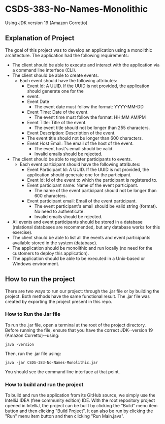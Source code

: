 # CSDS-383-No-Names-Monolithic
Using JDK version 19 (Amazon Corretto)

## Explanation of Project
The goal of this project was to develop an application using a monolithic architecture. The application had the following requirements:

- The client should be able to execute and interact with the application via a command line interface (CLI).
- The client should be able to create events.
  - Each event should have the following attributes:
    - Event Id: A UUID. If the UUID is not provided, the application should generate one for the
    - event.
    - Event Date
      - The event date must follow the format: YYYY-MM-DD
    - Event Time: Date of the event.
      - The event time must follow the format: HH:MM AM/PM 
    - Event Title: Title of the event.
      - The event title should not be longer than 255 characters.
    - Event Description: Description of the event.
    - The event title should not be longer than 600 characters.
    - Event Host Email: The email of the host of the event.
      - The event host's email should be valid.
      - Invalid emails should be rejected.
- The client should be able to register participants to events.
  - Each event participant should have the following attributes:
    - Event Participant Id:  A UUID. If the UUID is not provided, the application should generate one for the participant.
    - Event Id: Id of the event to which the participant is registered to.
    - Event participant name: Name of the event participant.
      - The name of the event participant should not be longer than 600 characters.
    - Event participant email: Email of the event participant.
      - The event participant's email should be valid string (format). No need to authenticate.
      - Invalid emails should be rejected.
- All events and event participants should be stored in a database (relational databases are recommended, but any database works for this exercise).
- The client should be able to list all the events and event participants available stored in the system (database).
- The application should be monolithic and run locally (no need for the customers to deploy this application).
- The application should be able to be executed in a Unix-based or Windows environment.

## How to run the project
There are two ways to run our project: through the .jar file or by building the project. Both methods have the same functional result. The .jar file was created by exporting the project present in this repo.

### How to Run the Jar file
To run the .jar file, open a terminal at the root of the project directory. Before running the file, ensure that you have the correct JDK--version 19 (Amazon Corretto)--using:
```
java -version
```
Then, run the .jar file using:
```
java -jar CSDS-383-No-Names-Monolithic.jar
```

You should see the command line interface at that point.


### How to build and run the project
To build and run the application from its GitHub source, we simply use the IntelliJ IDEA (free community edition) IDE. With the root repository project opened in IntelliJ, the project can be built by clicking the "Build" menu item button and then clicking "Build Project". It can also be run by clicking the "Run" menu item button and then clicking "Run Main.java".

